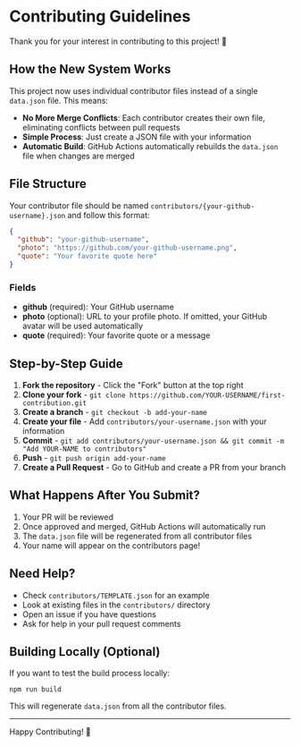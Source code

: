 # Contributing Guidelines

Thank you for your interest in contributing to this project! 🎉

## How the New System Works

This project now uses individual contributor files instead of a single `data.json` file. This means:

- **No More Merge Conflicts**: Each contributor creates their own file, eliminating conflicts between pull requests
- **Simple Process**: Just create a JSON file with your information
- **Automatic Build**: GitHub Actions automatically rebuilds the `data.json` file when changes are merged

## File Structure

Your contributor file should be named `contributors/{your-github-username}.json` and follow this format:

```json
{
  "github": "your-github-username",
  "photo": "https://github.com/your-github-username.png",
  "quote": "Your favorite quote here"
}
```

### Fields

- **github** (required): Your GitHub username
- **photo** (optional): URL to your profile photo. If omitted, your GitHub avatar will be used automatically
- **quote** (required): Your favorite quote or a message

## Step-by-Step Guide

1. **Fork the repository** - Click the "Fork" button at the top right
2. **Clone your fork** - `git clone https://github.com/YOUR-USERNAME/first-contribution.git`
3. **Create a branch** - `git checkout -b add-your-name`
4. **Create your file** - Add `contributors/your-username.json` with your information
5. **Commit** - `git add contributors/your-username.json && git commit -m "Add YOUR-NAME to contributors"`
6. **Push** - `git push origin add-your-name`
7. **Create a Pull Request** - Go to GitHub and create a PR from your branch

## What Happens After You Submit?

1. Your PR will be reviewed
2. Once approved and merged, GitHub Actions will automatically run
3. The `data.json` file will be regenerated from all contributor files
4. Your name will appear on the contributors page!

## Need Help?

- Check `contributors/TEMPLATE.json` for an example
- Look at existing files in the `contributors/` directory
- Open an issue if you have questions
- Ask for help in your pull request comments

## Building Locally (Optional)

If you want to test the build process locally:

```
npm run build
```
This will regenerate `data.json` from all the contributor files.

---

Happy Contributing! 🚀
